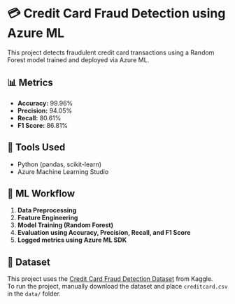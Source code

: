 # 💳 Credit Card Fraud Detection using Azure ML

This project detects fraudulent credit card transactions using a Random Forest model trained and deployed via Azure ML.

## 📊 Metrics
- **Accuracy:** 99.96%
- **Precision:** 94.05%
- **Recall:** 80.61%
- **F1 Score:** 86.81%

## 🚀 Tools Used
- Python (pandas, scikit-learn)
- Azure Machine Learning Studio

## 🧠 ML Workflow
1. **Data Preprocessing**
2. **Feature Engineering**
3. **Model Training (Random Forest)**
4. **Evaluation using Accuracy, Precision, Recall, and F1 Score**
5. **Logged metrics using Azure ML SDK**

## 📁 Dataset
This project uses the [Credit Card Fraud Detection Dataset](https://www.kaggle.com/datasets/mlg-ulb/creditcardfraud) from Kaggle.  
To run the project, manually download the dataset and place `creditcard.csv` in the `data/` folder.

